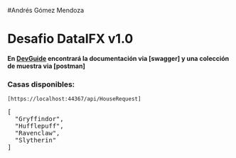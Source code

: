 #Andrés Gómez Mendoza
 # Desafio DataIFX v1.0

**En [DevGuide](https://github.com/andresblend7/DesafioDataIfx/tree/master/Dev_Guide) encontrará la documentación via [swagger] y una colección de muestra via [postman]**


<h3>Casas disponibles: </h3> 
<code>[https://localhost:44367/api/HouseRequest]</code> <br>
<pre>[
  "Gryffindor",
  "Hufflepuff",
  "Ravenclaw",
  "Slytherin"
]</pre>
